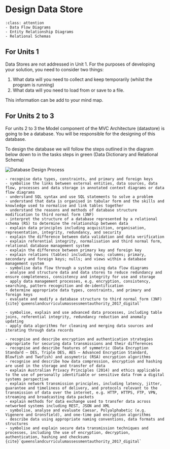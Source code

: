 # Design Data Store

```{admonition} Tools used to complete the Develop phase:
:class: attention
- Data Flow Diagrams
- Entity Relationship Diagrams
- Relational Schemas
```
## For Units 1
Data Stores are not addressed in Unit 1. For the purposes of developing your solution, you need to consider two things:
1. What data will you need to collect and keep temporarily (whilst the program is running)
2. What data will you need to load from or save to a file.

This information can be add to your mind map.

## For Units 2 to 3
For units 2 to 3 the Model component of the MVC Architecture (datastore) is going to be a database. You will be responsible for the designing of this database.

To design the database we will follow the steps outlined in the diagram below down to in the tasks steps in green (Data Dictionary and Relational Schema)

![Database Design Process](./assets/db_design_process.png)

```{admonition} Unit 2 subject matter covered:
- recognise data types, constraints, and primary and foreign keys
- symbolise the links between external entities, data sources, data flow, processes and data storage in annotated context diagrams or data flow diagrams
- understand SQL syntax and use SQL statements to solve a problem
- understand that data is organised in tabular form and the skills and knowledge used to normalise and link tables together
- understand the reasons and methods of database structure modification to third normal form (3NF)
- interpret the structure of a database represented by a relational schema (RS) to determine the relationship between data
- explain data principles including acquisition, organisation, representation, integrity, redundancy, and security
- explain the difference between data validation and data verification
- explain referential integrity, normalisation and third normal form, relational database management system
- explain the difference between primary key and foreign key
- explain relations (tables) including rows; columns; primary, secondary and foreign keys; nulls; and views within a database management system
- symbolise data flow through a system using data flow diagrams
- analyse and structure data and data stores to reduce redundancy and ensure completeness, consistency and integrity for use and storage
- apply data management processes, e.g. encryption, consistency, searching, pattern recognition and de-identification
- determine appropriate data types, constraints, and primary and foreign keys
- evaluate and modify a database structure to third normal form (3NF)
{cite}`queenslandcurriculumassessmentauthority_2017_digital`
```

```{admonition} Unit 3 subject matter covered:
- symbolise, explain and use advanced data processes, including table joins, referential integrity, redundancy reduction and anomaly updating
- apply data algorithms for cleaning and merging data sources and iterating through data records
```

```{admonition} Unit 4 subject matter covered:
- recognise and describe encryption and authentication strategies appropriate for securing data transmissions and their differences
- recognise and describe features of symmetric (Data Encryption Standard — DES, Triple DES, AES — Advanced Encryption Standard, Blowfish and Twofish) and assymetric (RSA) encryption algorithms
- recognise and describe how data compression, encryption and hashing are used in the storage and transfer of data
- explain Australian Privacy Principles (2014) and ethics applicable to the use of personally identifiable or sensitive data from a digital systems perspective
- explain network transmission principles, including latency, jitter, guarantee and timeliness of delivery, and protocols relevant to the transmission of data over the internet, e.g. HTTP, HTTPS, FTP, VPN, streaming and broadcasting data packets
- explain methods for data exchange used to transfer data across networked systems including REST, JSON and XML
- symbolise, analyse and evaluate Caesar, Polyalphabetic (e.g. Vigenere and Gronsfield), and one-time pad encryption algorithms
- describe data using appropriate naming conventions, data formats and structures
- symbolise and explain secure data transmission techniques and processes, including the use of encryption, decryption, authentication, hashing and checksums
{cite}`queenslandcurriculumassessmentauthority_2017_digital`
```